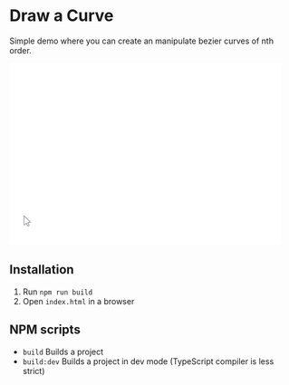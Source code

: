 # Draw a Curve
Simple demo where you can create an manipulate bezier curves of nth order.

![](demo.gif)

## Installation
1. Run `npm run build`
2. Open `index.html` in a browser

## NPM scripts
- `build` Builds a project
- `build:dev` Builds a project in dev mode (TypeScript compiler is less strict)
